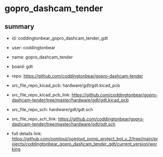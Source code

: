 # gopro_dashcam_tender
 
## summary 
* id: coddingtonbear_gopro_dashcam_tender_gdt
* user: coddingtonbear
* name: gopro_dashcam_tender
* board: gdt
* repo: https://github.com/coddingtonbear/gopro-dashcam-tender
* src_file_repo_kicad_pcb: hardware/gdt/gdt.kicad_pcb
* src_file_repo_kicad_pcb_link: https://github.com/coddingtonbear/gopro-dashcam-tender/tree/master/hardware/gdt/gdt.kicad_pcb


* src_file_repo_sch: hardware/gdt/gdt.sch
* src_file_repo_sch_link: https://github.com/coddingtonbear/gopro-dashcam-tender/tree/master/hardware/gdt/gdt.sch
* full details link: https://github.com/oomlout/oomlout_oomp_project_bot_v_2/tree/main/projects/coddingtonbear_gopro_dashcam_tender_gdt/current_version/working  







